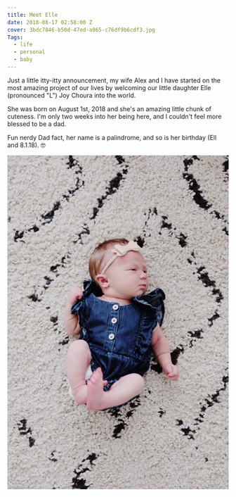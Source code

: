 ```yaml
---
title: Meet Elle
date: 2018-08-17 02:58:00 Z
cover: 3bdc7846-b50d-47ed-a965-c76df9b6cdf3.jpg
Tags:
  - life
  - personal
  - baby
---
```

Just a little itty-itty announcement, my wife Alex and I have started on the most amazing project of our lives by welcoming our little daughter Elle (pronounced "L") Joy Choura into the world.

She was born on August 1st, 2018 and she's an amazing little chunk of cuteness. I'm only two weeks into her being here, and I couldn't feel more blessed to be a dad.

Fun nerdy Dad fact, her name is a palindrome, and so is her birthday (Ell and 8.1.18). 🤓

![sm](/journal/uploads/97a80930-f631-485f-828f-5b48f20d7150.jpg)
